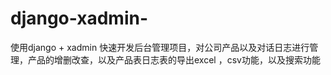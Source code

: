 # django-xadmin-
使用django + xadmin 快速开发后台管理项目，对公司产品以及对话日志进行管理，产品的增删改查，以及产品表日志表的导出excel ，csv功能，以及搜索功能
